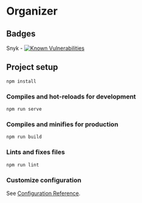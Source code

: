 # Organizer

## Badges

Snyk - [![Known Vulnerabilities](https://snyk.io/test/github/jragland/organizer/badge.svg?targetFile=package.json)](https://snyk.io/test/github/jragland/organizer?targetFile=package.json)

## Project setup
```
npm install
```

### Compiles and hot-reloads for development
```
npm run serve
```

### Compiles and minifies for production
```
npm run build
```

### Lints and fixes files
```
npm run lint
```

### Customize configuration
See [Configuration Reference](https://cli.vuejs.org/config/).
